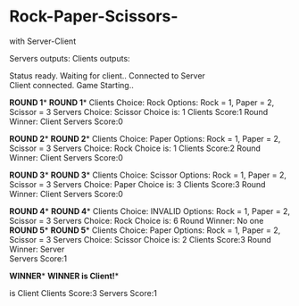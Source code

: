 # Rock-Paper-Scissors-
with Server-Client                      

Servers outputs:                                                  Clients outputs:

Status ready. Waiting for client..                                Connected to Server                     
Client connected. Game Starting..                                 

************ROUND 1*************                                  ************ROUND 1*************
Clients Choice: Rock                                              Options: Rock = 1, Paper = 2, Scissor = 3
Servers Choice: Scissor                                           Choice is: 1
Clients Score:1                                                   Round Winner: Client
Servers Score:0

************ROUND 2*************                                  ************ROUND 2*************
Clients Choice: Paper                                             Options: Rock = 1, Paper = 2, Scissor = 3
Servers Choice: Rock                                              Choice is: 1
Clients Score:2                                                   Round Winner: Client
Servers Score:0

************ROUND 3*************                                  ************ROUND 3*************
Clients Choice: Scissor                                           Options: Rock = 1, Paper = 2, Scissor = 3
Servers Choice: Paper                                             Choice is: 3
Clients Score:3                                                   Round Winner: Client
Servers Score:0

************ROUND 4*************                                  ************ROUND 4*************
Clients Choice: INVALID                                           Options: Rock = 1, Paper = 2, Scissor = 3
Servers Choice: Rock                                              Choice is: 6
                                                                  Round Winner: No one   
************ROUND 5*************                                  ************ROUND 5*************
Clients Choice: Paper                                             Options: Rock = 1, Paper = 2, Scissor = 3
Servers Choice: Scissor                                           Choice is: 2
Clients Score:3                                                   Round Winner: Server     
Servers Score:1

************WINNER*************                                   ************WINNER is Client!*************

is Client
Clients Score:3
Servers Score:1
